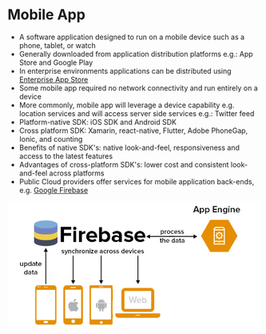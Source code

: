 # Mobile App

* A software application designed to run on a mobile device such as a phone, tablet, or watch
* Generally downloaded from application distribution platforms e.g.: App Store and Google Play
* In enterprise environments applications can be distributed using [Enterprise App Store](https://www.g2.com/categories/enterprise-app-store)
* Some mobile app required no network connectivity and run entirely on a device
* More commonly, mobile app will leverage a device capability e.g. location services and will access server side services e.g.: Twitter feed
* Platform-native SDK: iOS SDK and Android SDK
* Cross platform SDK: Xamarin, react-native, Flutter, Adobe PhoneGap, Ionic, and counting
* Benefits of native SDK's: native look-and-feel, responsiveness and access to the latest features
* Advantages of cross-platform SDK's: lower cost and consistent look-and-feel across platforms
* Public Cloud providers offer services for mobile application back-ends, e.g. [Google Firebase](https://cloud.google.com/solutions/mobile/mobile-app-backend-services)

[![](../media/firebase.jpg)](https://morioh.com/p/6c60485bee70)
